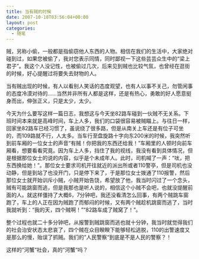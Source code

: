 ```yaml
---
title: 当有贼的时候
date: 2007-10-18T03:56:04+00:00
layout: post
categories:
  - 随笔
---
```


贼，另称小偷，一般都是指偷窃他人东西的人物。相信在我们的生活中，大家绝对碰到过，如果您被偷了，我对您表示同情，同时鄙视一下这些芸芸众生中的“梁上君子”。我这个人没记性，也被偷过几次，后来见到贼也比较气氛，也曾经在逛街的时候，好心提醒过将要失去财物的人。

当有贼出现的时候，有人以看别人笑话的态度观望，也有人以事不关己，勿管闲事的态度冷漠对待的……当然并非所有人都是这样，还是有热心，勇敢的好人愿意挺身而出，伸张正义，只是太少，太少。

今天为什么要写这样一篇日志，我想这与今天坐82路车碰到一伙贼不无关系。下班时间本来就是高峰时间，车上人多，我们的口袋很容易被贼瞄上。与往日一样，回家坐82路车已经习惯了，虽说绕了很多路，但是从南关上车还是有位子可坐的，而109路就不行，人太多。当车行至盘旋路十字向东200米的时候，我突然听到前车厢的一位女士的声音“有贼！你把我的东西还给我！”车厢里的人顿时向前车厢看，想要看看究竟。因为车上人多，挡住了我的视线，我没有看到具体情况，但是根据那位女士的说的内容，似乎是个未成年人。此时，司机喊了一声：“呔，把东西换给她！”。那位女士要求司机开往就近的派出所或者110警亭，但是司机也没动静，但是到站了也没开门，只是停下来了，于是那位女士拨通了110报警，然后那位女士就开始训斥小贼，小贼开始告饶，希望放了他，我当时闪过了一个念头，贼有可能跳窗而逃，但是我那也是听人说的，相信这个小贼不会吧，也就没提醒前面的人。就这样僵持了大概6，7分钟吧，我还没看清怎么回事，有两个贼跳车窗跑了，车上的人正在因为贼跑了而郁闷的时候，又有两个贼趁机跳窗而逃了，当时我就听到：“我的天，四个贼啊！”“82路车成了贼窝了！”。

整个过程也就二十多分钟吧，从报警到贼跳窗而逃也就十分钟，我当时就觉得我们的社会治安状态太悲哀了，四个贼在众目睽睽下能够轻松逃脱，110的出警速度又是那么的慢，贻误了抓贼。我们的”人民警察“到底是不是人民的警察？！

这样的”河蟹“社会，真的”河蟹“吗？